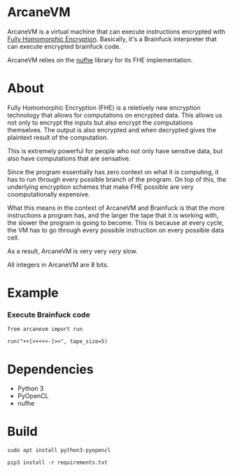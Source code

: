 # ArcaneVM

ArcaneVM is a virtual machine that can execute instructions encrypted with [Fully Homomorphic Encryption](https://blog.cryptographyengineering.com/2012/01/02/very-casual-introduction-to-fully/). Basically, it's a Brainfuck interpreter that can execute encrypted brainfuck code. 

ArcaneVM relies on the [nufhe](https://github.com/nucypher/nufhe) library for its FHE implementation.

# About

Fully Homomorphic Encryption (FHE) is a reletively new encryption technology that allows for computations on encrypted data. This allows us not only to encrypt the inputs but also encrypt the computations themselves. The output is also encrypted and when decrypted gives the plaintext result of the computation. 

This is extremely powerful for people who not only have sensitve data, but also have computations that are sensative. 

Since the program essentially has zero context on what it is computing, it has to run through every possible branch of the program. On top of this, the underlying encryption schemes that make FHE possible are very coomputationally expensive.

What this means in the context of ArcaneVM and Brainfuck is that the more instructions a program has, and the larger the tape that it is working with, the slower the program is going to become. 
This is because at every cycle, the VM has to go through every possible instruction on every possible data cell. 

As a result, ArcaneVM is very very _very_ slow. 

All integers in ArcaneVM are 8 bits. 

# Example

### Execute Brainfuck code

```
from arcanevm import run

run("++[>+++<-]>>", tape_size=5)
```

# Dependencies

- Python 3
- PyOpenCL
- nufhe

# Build

`sudo apt install python3-pyopencl`

`pip3 install -r requirements.txt`
